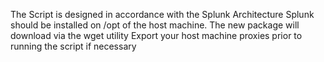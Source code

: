 The Script is designed in accordance with the Splunk Architecture
Splunk should be installed on /opt of the host machine. 
The new package will download via the wget utility
Export your host machine proxies prior to running the script if necessary


